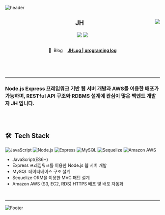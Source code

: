 ![header](https://capsule-render.vercel.app/api?type=waving&color=6F777D&height=200&section=header&text=About&#160;JH&#160;🤔&fontColor=FFFFFF&fontSize=25)

<div align="center">

  
<a href="https://github.com/JH8459"><img align="right" src="https://github-readme-stats.vercel.app/api?username=jh8459"/></a>
  
  ## JH 
<a href="https://github.com/JH8459"><img src="https://hits.seeyoufarm.com/api/count/incr/badge.svg?url=https%3A%2F%2Fgithub.com%2FJH8459&count_bg=%23000000&title_bg=%23555555&icon=github.svg&icon_color=%23E7E7E7&title=Github&edge_flat=false"/></a> 
<a href="https://solved.ac/wjd5588"><img src="http://mazassumnida.wtf/api/mini/generate_badge?boj=wjd5588"/></a>
<br>
<br>
  
📖 &#160;Blog&#160;&#160;&#160; <a href="https://jh8459.github.io/" target="_blank">**JHLog | programing log**</a>
 
</div>
<br>
<br>
<br>

---
 ### Node.js Express 프레임워크 기반 웹 서버 개발과 AWS를 이용한 배포가 가능하며, RESTful API 구조와 RDBMS 설계에 관심이 많은  백엔드 개발자 JH 입니다.
 <br>
 <br>
 

## 🛠 &#160;Tech Stack 
<img alt="JavaScript" src ="https://img.shields.io/badge/JavaScript-F7DF1E.svg?&style=for-the-badge&logo=JavaScript&logoColor=white"/> <img alt="Node.js" src ="https://img.shields.io/badge/Node.js-339933.svg?&style=for-the-badge&logo=Node.js&logoColor=white"/>
<img alt="Express" src ="https://img.shields.io/badge/Express-000000.svg?&style=for-the-badge&logo=Express&logoColor=white"/>
<img alt="MySQL" src ="https://img.shields.io/badge/MySQL-4479A1.svg?&style=for-the-badge&logo=MySQL&logoColor=white"/>
<img alt="Sequelize" src ="https://img.shields.io/badge/Sequelize-52B0E7.svg?&style=for-the-badge&logo=Sequelize&logoColor=white"/>
<img alt="Amazon AWS" src ="https://img.shields.io/badge/Amazon&#160;AWS-232F3E.svg?&style=for-the-badge&logo=AmazonAWS&logoColor=white"/>


- JavaScript(ES6+)
- Express 프레임워크를 이용한 Node.js 웹 서버 개발
- MySQL 데이터베이스 구조 설계
- Sequelize ORM을 이용한 MVC 패턴 설계
- Amazon AWS (S3, EC2, RDS) HTTPS 배포 및 배포 자동화
<br>
 
---

![Footer](https://capsule-render.vercel.app/api?type=waving&color=6F777D&height=200&section=footer)
